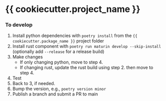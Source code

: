 # {{ cookiecutter.project_name }}

### To develop
1. Install python dependencies with `poetry install` from the `{{ cookiecutter.package_name }}` project folder
2. Install rust component with `poetry run maturin develop --skip-install` (optionally add `--release` for a release build)
3. Make changes
    - If only changing python, move to step 4.
    - If changing rust, update the rust build using step 2. then move to step 4.
4. Test
5. Back to 3, if needed.
6. Bump the version, e.g., `poetry version minor`
7. Publish a branch and submit a PR to main